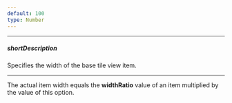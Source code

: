 ```yaml
---
default: 100
type: Number
---
```

---
##### shortDescription
Specifies the width of the base tile view item.

---
The actual item width equals the **widthRatio** value of an item multiplied by the value of this option.